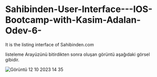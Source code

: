 # Sahibinden-User-Interface---IOS-Bootcamp-with-Kasim-Adalan-Odev-6-
It is the listing interface of Sahibinden.com

listeleme Arayüzünü bitirdikten sonra oluşan görüntü aşağıdaki görsel gibidir.

![Görüntü 12 10 2023 14 35](https://github.com/OguzKnd/Sahibinden-User-Interface---IOS-Bootcamp-with-Kasim-Adalan-Odev-6-/assets/131684499/3e907a40-4d86-45fa-917a-4db8411e40b2)

